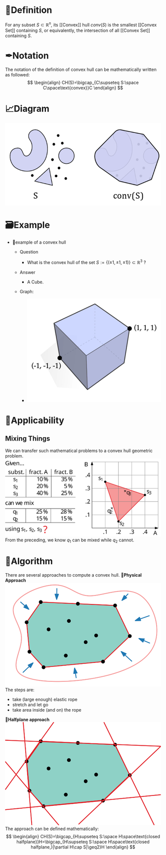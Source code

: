 # 📝Definition
For any subset $S\subset\mathbb{R}^n$, its [[Convex]] hull $conv(S)$ is the smallest [[Convex Set]] containing $S$, or equivalently, the intersection of all [[Convex Set]] containing $S$.

# ✒Notation
The notation of the definition of convex hull can be mathematically written as followed:
$$
\begin{align}
CH(S)=\bigcap_{C\supseteq S:\space C\space\text{convex}}C
\end{align}
$$


# 📈Diagram
![name|300](../assets/convex_hull.png)

# 🗃Example
- 📌example of a convex hull
    - Question
        - What is the convex hull of the set $S := \{(\pm1,\pm1,\pm1)\}\subset\mathbb{R}^3$ ?
        
    - Answer
        - A Cube.
        
    - Graph:
        - ![name|200](../assets/cube_as_convex_hull.png)

# 🧀Applicability
## Mixing Things
We can transfer such mathematical problems to a convex hull geometric problem.
![name|500](../assets/mixing_things_CH.svg)
From the preceding, we know $q_1$ can be mixed while $q_2$ cannot.

# 🐍Algorithm
There are several approaches to compute a convex hull.
**📌Physical Approach**
![name|200](../assets/physic_approach_CH.svg)
The steps are:
- take (large enough) elastic rope
- stretch and let go
- take area inside (and on) the rope

**📌Halfplane approach**
![name|200](../assets/halfplane_approach_CH.svg)
The approach can be defined mathematically:
$$
\begin{align}
CH(S)=\bigcap_{H\supseteq S:\space H\space\text{closed halfplane}}H=\bigcap_{H\supseteq S:\space H\space\text{closed halfplane,}|\partial H\cap S|\geq2}H
\end{align}
$$
